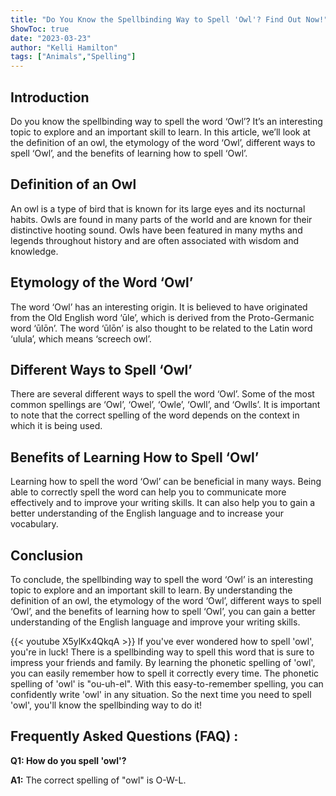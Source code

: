 ```yaml
---
title: "Do You Know the Spellbinding Way to Spell 'Owl'? Find Out Now!"
ShowToc: true 
date: "2023-03-23"
author: "Kelli Hamilton" 
tags: ["Animals","Spelling"]
---
```

## Introduction

Do you know the spellbinding way to spell the word ‘Owl’? It’s an interesting topic to explore and an important skill to learn. In this article, we’ll look at the definition of an owl, the etymology of the word ‘Owl’, different ways to spell ‘Owl’, and the benefits of learning how to spell ‘Owl’. 

## Definition of an Owl

An owl is a type of bird that is known for its large eyes and its nocturnal habits. Owls are found in many parts of the world and are known for their distinctive hooting sound. Owls have been featured in many myths and legends throughout history and are often associated with wisdom and knowledge.

## Etymology of the Word ‘Owl’

The word ‘Owl’ has an interesting origin. It is believed to have originated from the Old English word ‘ūle’, which is derived from the Proto-Germanic word ‘ūlōn’. The word ‘ūlōn’ is also thought to be related to the Latin word ‘ulula’, which means ‘screech owl’.

## Different Ways to Spell ‘Owl’

There are several different ways to spell the word ‘Owl’. Some of the most common spellings are ‘Owl’, ‘Owel’, ‘Owle’, ‘Owll’, and ‘Owlls’. It is important to note that the correct spelling of the word depends on the context in which it is being used. 

## Benefits of Learning How to Spell ‘Owl’

Learning how to spell the word ‘Owl’ can be beneficial in many ways. Being able to correctly spell the word can help you to communicate more effectively and to improve your writing skills. It can also help you to gain a better understanding of the English language and to increase your vocabulary.

## Conclusion

To conclude, the spellbinding way to spell the word ‘Owl’ is an interesting topic to explore and an important skill to learn. By understanding the definition of an owl, the etymology of the word ‘Owl’, different ways to spell ‘Owl’, and the benefits of learning how to spell ‘Owl’, you can gain a better understanding of the English language and improve your writing skills.

{{< youtube X5ylKx4QkqA >}} 
If you've ever wondered how to spell 'owl', you're in luck! There is a spellbinding way to spell this word that is sure to impress your friends and family. By learning the phonetic spelling of 'owl', you can easily remember how to spell it correctly every time. The phonetic spelling of 'owl' is "ou-uh-el". With this easy-to-remember spelling, you can confidently write 'owl' in any situation. So the next time you need to spell 'owl', you'll know the spellbinding way to do it!

## Frequently Asked Questions (FAQ) :
**Q1: How do you spell 'owl'?**

**A1:** The correct spelling of "owl" is O-W-L.





